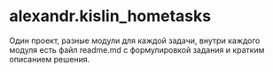 # alexandr.kislin_hometasks
Один проект, разные модули для каждой задачи, внутри каждого модуля есть файл readme.md с формулировкой задания и кратким описанием решения.
